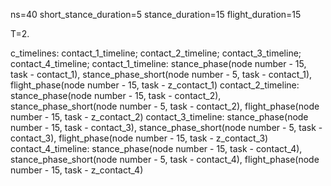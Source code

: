ns=40
short_stance_duration=5
stance_duration=15
flight_duration=15



T=2.

c_timelines: contact_1_timeline; contact_2_timeline; contact_3_timeline; contact_4_timeline;
	contact_1_timeline: stance_phase(node number - 15, task - contact_1), stance_phase_short(node number - 5, task - contact_1), flight_phase(node number - 15, task - z_contact_1)
	contact_2_timeline: stance_phase(node number - 15, task - contact_2), stance_phase_short(node number - 5, task - contact_2), flight_phase(node number - 15, task - z_contact_2)
	contact_3_timeline: stance_phase(node number - 15, task - contact_3), stance_phase_short(node number - 5, task - contact_3), flight_phase(node number - 15, task - z_contact_3)
	contact_4_timeline: stance_phase(node number - 15, task - contact_4), stance_phase_short(node number - 5, task - contact_4), flight_phase(node number - 15, task - z_contact_4)
